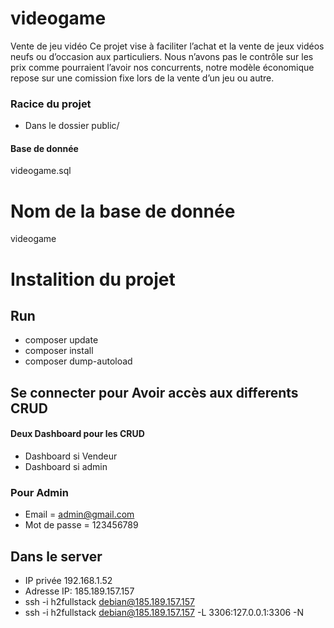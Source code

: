 # videogame
Vente de jeu vidéo
Ce projet vise à faciliter l’achat et la vente de jeux vidéos neufs ou d’occasion aux particuliers. Nous n’avons pas le contrôle sur les prix comme pourraient l’avoir nos concurrents, notre modèle économique repose sur une comission fixe lors de la vente d’un jeu ou autre.



### Racice du projet 
+ Dans le dossier public/
#### Base de donnée
videogame.sql
# Nom de la base de donnée 
videogame

# Instalition du projet 
## Run 
+ composer update
+ composer install
+ composer dump-autoload



## Se connecter pour Avoir accès aux differents CRUD
#### Deux Dashboard pour les CRUD
+ Dashboard si Vendeur 
+ Dashboard si admin

### Pour Admin
+ Email = admin@gmail.com
+ Mot de passe = 123456789

## Dans le server 
+ IP privée 192.168.1.52
+ Adresse IP:  185.189.157.157
+ ssh -i h2fullstack debian@185.189.157.157
+ ssh -i h2fullstack debian@185.189.157.157 -L 3306:127.0.0.1:3306 -N 
